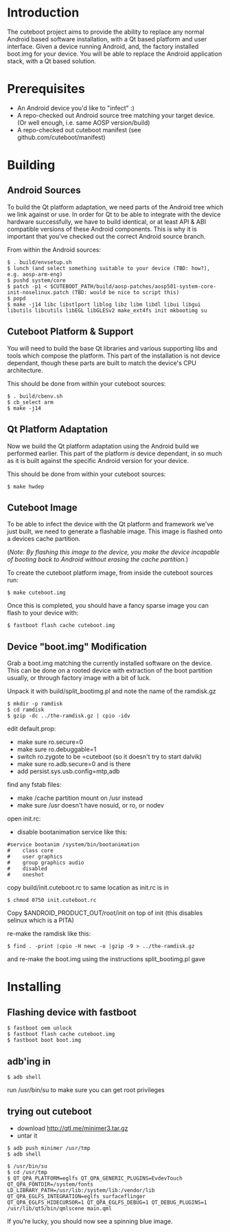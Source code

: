 # Introduction

The cuteboot project aims to provide the ability to replace any normal Android based software installation, with a Qt based platform and user interface. Given a device running Android, and, the factory installed boot.img for your device. You will be able to replace the Android application stack, with a Qt based solution.

# Prerequisites

* An Android device you'd like to "infect" :)
* A repo-checked out Android source tree matching your target device. (Or well enough, i.e. same AOSP version/build)
* A repo-checked out cuteboot manifest (see github.com/cuteboot/manifest)

# Building

## Android Sources

To build the Qt platform adaptation, we need parts of the Android tree which we link against or use. In order for Qt to be able to integrate with the device hardware successfully, we have to build identical, or at least API & ABI compatible versions of these Android components. This is why it is important that you've checked out the correct Android source branch.

From within the Android sources:
```
$ . build/envsetup.sh
$ lunch (and select something suitable to your device (TBD: how?), e.g. aosp-arm-eng)
$ pushd system/core
$ patch -p1 < $CUTEBOOT_PATH/build/aosp-patches/aosp501-system-core-init-noselinux.patch (TBD: would be nice to script this)
$ popd
$ make -j14 libc libstlport liblog libz libm libdl libui libgui libutils libcutils libEGL libGLESv2 make_ext4fs init mkbootimg su
```

## Cuteboot Platform & Support

You will need to build the base Qt libraries and various supporting libs and tools which compose the platform. This part of the installation is not device dependant, though these parts are built to match the device's CPU architecture.

This should be done from within your cuteboot sources:
```
$ . build/cbenv.sh
$ cb_select arm
$ make -j14
```

## Qt Platform Adaptation

Now we build the Qt platform adaptation using the Android build we performed earlier. This part of the platform *is* device dependant, in so much as it is built against the specific Android version for your device.

This should be done from within your cuteboot sources:

```
$ make hwdep
```

## Cuteboot Image

To be able to infect the device with the Qt platform and framework we've just built, we need to generate a flashable image. This image is flashed onto a devices cache partition.

(*Note: By flashing this image to the device, you make the device incapable of booting back to Android without erasing the cache partition.*)

To create the cuteboot platform image, from inside the cuteboot sources run:

```
$ make cuteboot.img
```

Once this is completed, you should have a fancy sparse image you can flash to your device with:

```
$ fastboot flash cache cuteboot.img
```

## Device "boot.img" Modification

Grab a boot.img matching the currently installed software on the device.
This can be done on a rooted device with extraction of the boot partition
usually, or through factory image with a bit of luck.

Unpack it with build/split_bootimg.pl and note the name of the ramdisk.gz

```
$ mkdir -p ramdisk
$ cd ramdisk
$ gzip -dc ../the-ramdisk.gz | cpio -idv
```

edit default.prop:

* make sure ro.secure=0
* make sure ro.debuggable=1
* switch ro.zygote to be =cuteboot  (so it doesn't try to start dalvik) 
* make sure ro.adb.secure=0 and is there
* add persist.sys.usb.config=mtp,adb

find any fstab files:

* make /cache partition mount on /usr instead
* make sure /usr doesn't have nosuid, or ro, or nodev

open init.rc:

* disable bootanimation service like this:

```
#service bootanim /system/bin/bootanimation
#    class core
#    user graphics
#    group graphics audio
#    disabled
#    oneshot
```

copy build/init.cuteboot.rc to same location as init.rc is in

```
$ chmod 0750 init.cuteboot.rc
```

Copy $ANDROID_PRODUCT_OUT/root/init on top of init (this disables selinux which is a PITA)

re-make the ramdisk like this:

```
$ find . -print |cpio -H newc -o |gzip -9 > ../the-ramdisk.gz
```

and re-make the boot.img using the instructions split_bootimg.pl gave

# Installing

## Flashing device with fastboot

```
$ fastboot oem unlock
$ fastboot flash cache cuteboot.img
$ fastboot boot boot.img 
```

## adb'ing in

```
$ adb shell
```

run /usr/bin/su to make sure you can get root privileges

## trying out cuteboot

* download http://qtl.me/minimer3.tar.gz
* untar it

```
$ adb push minimer /usr/tmp
$ adb shell
```

```
$ /usr/bin/su
$ cd /usr/tmp
$ QT_QPA_PLATFORM=eglfs QT_QPA_GENERIC_PLUGINS=EvdevTouch QT_QPA_FONTDIR=/system/fonts LD_LIBRARY_PATH=/usr/lib:/system/lib:/vendor/lib QT_QPA_EGLFS_INTEGRATION=eglfs_surfaceflinger QT_QPA_EGLFS_HIDECURSOR=1 QT_QPA_EGLFS_DEBUG=1 QT_DEBUG_PLUGINS=1 /usr/lib/qt5/bin/qmlscene main.qml
```

If you're lucky, you should now see a spinning blue image.

